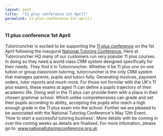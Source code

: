 ```yaml
---
layout: post
title:  "11 plus conference 1st April"
permalink: 11-plus-conference-1st-april/
---
```

### 11 plus conference 1st April

Tutorcruncher is excited to be supporting the [11 plus conference](http://www.nationaltutoringconference.og.uk) 
on the 1st April following the inaugural [National Tutoring Conference.](https://tutorcruncher.com/11-plus-conference/) 
Here at Tutorcruncher HQ many of our customers run very popular 11 plus courses. In doing so they need a world class CRM system designed 
specifically for their needs. They find it in Tutorcruncher. Whether it be 11 plus one on one tuition or group classroom tutoring, 
tutorcruncher is the only CRM system that manages parents, pupils and tutors fully. Generating invoices, payment orders, tutor reports and much more. 
For those not formilar with the UK's 11 plus exams, these exams at aged 11 can define a pupils trajectory of their academic life. Doing well in the 11 
plus can provide them with a place in their chosen grammar school. Which unlike comprehensives can grade and set their pupils according to ability, 
accepting the pupils who reach a high enough grade in the 11 plus exam into the school. Further we are pleased to be associated with the National 
Tutoring Conference's May 12th Event. 'How to start a successful tutoring business'. More details with be coming in over the coming weeks as details 
are finalised. For more infomation, please go to: www.nationaltutoringconference.org.uk
